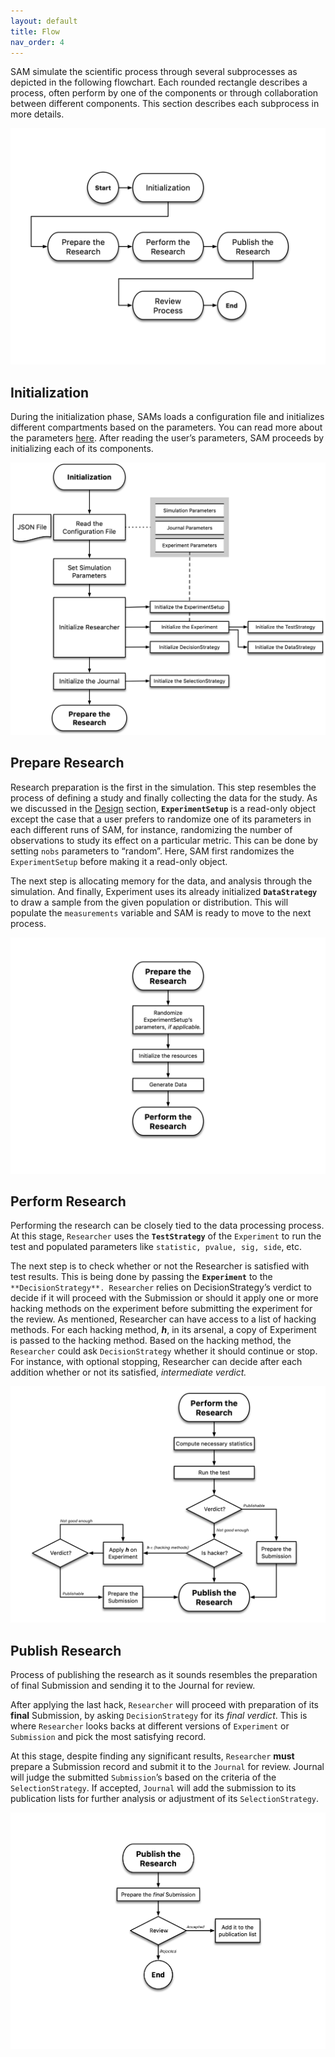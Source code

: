 ```yaml
---
layout: default
title: Flow
nav_order: 4
---
```


SAM simulate the scientific process through several subprocesses as depicted in the following flowchart. Each rounded rectangle describes a process, often perform by one of the components or through collaboration between different components. This section describes each subprocess in more details. 

![](figures/main-routine.png)

## Initialization

During the initialization phase, SAMs loads a configuration file and initializes different compartments based on the parameters. You can read more about the parameters [here](ConfigurationFileSpecifications.md). After reading the user’s parameters, SAM proceeds by initializing each of its components.

![](figures/initialization.png)

## Prepare Research

Research preparation is the first in the simulation. This step resembles the process of defining a study and finally collecting the data for the study. As we discussed in the [Design](#Components.md) section, **`ExperimentSetup`** is a read-only object except the case that a user prefers to randomize one of its parameters in each different runs of SAM, for instance, randomizing the number of observations to study its effect on a particular metric. This can be done by setting `nobs` parameters to “random”. Here, SAM first randomizes the `ExperimentSetup` before making it a read-only object. 

The next step is allocating memory for the data, and analysis through the simulation. And finally, Experiment uses its already initialized **`DataStrategy`** to draw a sample from the given population or distribution. This will populate the `measurements` variable and SAM is ready to move to the next process. 

![](figures/prepare-research.png)

## Perform Research

Performing the research can be closely tied to the data processing process. At this stage, `Researcher` uses the **`TestStrategy`** of the `Experiment` to run the test and populated parameters like `statistic, pvalue, sig, side`, etc.  

The next step is to check whether or not the Researcher is satisfied with test results. This is being done by passing the **`Experiment`** to the `**DecisionStrategy**. Researcher` relies on DecisionStrategy’s verdict to decide if it will proceed with the Submission or should it apply one or more hacking methods on the experiment before submitting the experiment for the review. As mentioned, Researcher can have access to a list of hacking methods. For each hacking method, ***h***, in its arsenal, a copy of Experiment is passed to the hacking method. Based on the hacking method, the `Researcher` could ask `DecisionStrategy` whether it should continue or stop. For instance, with optional stopping, Researcher can decide after each addition whether or not its satisfied, *intermediate verdict.*

![](figures/perform-research.png)

## Publish Research

Process of publishing the research as it sounds resembles the preparation of final Submission and sending it to the Journal for review. 

After applying the last hack, `Researcher` will proceed with preparation of its **final** Submission, by asking `DecisionStrategy` for its *final verdict*. This is where `Researcher` looks backs at different versions of `Experiment` or `Submission` and pick the most satisfying record.  

At this stage, despite finding any significant results, `Researcher` **must** prepare a Submission record and submit it to the `Journal` for review. Journal will judge the submitted `Submission`’s based on the criteria of the `SelectionStrategy`. If accepted, `Journal` will add the submission to its publication lists for further analysis or adjustment of its `SelectionStrategy`. 

![](figures/publish-research.png)
